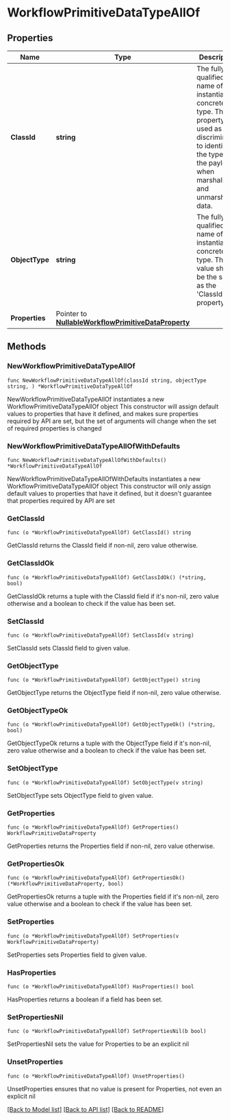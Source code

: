 # WorkflowPrimitiveDataTypeAllOf

## Properties

Name | Type | Description | Notes
------------ | ------------- | ------------- | -------------
**ClassId** | **string** | The fully-qualified name of the instantiated, concrete type. This property is used as a discriminator to identify the type of the payload when marshaling and unmarshaling data. | [default to "workflow.PrimitiveDataType"]
**ObjectType** | **string** | The fully-qualified name of the instantiated, concrete type. The value should be the same as the &#39;ClassId&#39; property. | [default to "workflow.PrimitiveDataType"]
**Properties** | Pointer to [**NullableWorkflowPrimitiveDataProperty**](WorkflowPrimitiveDataProperty.md) |  | [optional] 

## Methods

### NewWorkflowPrimitiveDataTypeAllOf

`func NewWorkflowPrimitiveDataTypeAllOf(classId string, objectType string, ) *WorkflowPrimitiveDataTypeAllOf`

NewWorkflowPrimitiveDataTypeAllOf instantiates a new WorkflowPrimitiveDataTypeAllOf object
This constructor will assign default values to properties that have it defined,
and makes sure properties required by API are set, but the set of arguments
will change when the set of required properties is changed

### NewWorkflowPrimitiveDataTypeAllOfWithDefaults

`func NewWorkflowPrimitiveDataTypeAllOfWithDefaults() *WorkflowPrimitiveDataTypeAllOf`

NewWorkflowPrimitiveDataTypeAllOfWithDefaults instantiates a new WorkflowPrimitiveDataTypeAllOf object
This constructor will only assign default values to properties that have it defined,
but it doesn't guarantee that properties required by API are set

### GetClassId

`func (o *WorkflowPrimitiveDataTypeAllOf) GetClassId() string`

GetClassId returns the ClassId field if non-nil, zero value otherwise.

### GetClassIdOk

`func (o *WorkflowPrimitiveDataTypeAllOf) GetClassIdOk() (*string, bool)`

GetClassIdOk returns a tuple with the ClassId field if it's non-nil, zero value otherwise
and a boolean to check if the value has been set.

### SetClassId

`func (o *WorkflowPrimitiveDataTypeAllOf) SetClassId(v string)`

SetClassId sets ClassId field to given value.


### GetObjectType

`func (o *WorkflowPrimitiveDataTypeAllOf) GetObjectType() string`

GetObjectType returns the ObjectType field if non-nil, zero value otherwise.

### GetObjectTypeOk

`func (o *WorkflowPrimitiveDataTypeAllOf) GetObjectTypeOk() (*string, bool)`

GetObjectTypeOk returns a tuple with the ObjectType field if it's non-nil, zero value otherwise
and a boolean to check if the value has been set.

### SetObjectType

`func (o *WorkflowPrimitiveDataTypeAllOf) SetObjectType(v string)`

SetObjectType sets ObjectType field to given value.


### GetProperties

`func (o *WorkflowPrimitiveDataTypeAllOf) GetProperties() WorkflowPrimitiveDataProperty`

GetProperties returns the Properties field if non-nil, zero value otherwise.

### GetPropertiesOk

`func (o *WorkflowPrimitiveDataTypeAllOf) GetPropertiesOk() (*WorkflowPrimitiveDataProperty, bool)`

GetPropertiesOk returns a tuple with the Properties field if it's non-nil, zero value otherwise
and a boolean to check if the value has been set.

### SetProperties

`func (o *WorkflowPrimitiveDataTypeAllOf) SetProperties(v WorkflowPrimitiveDataProperty)`

SetProperties sets Properties field to given value.

### HasProperties

`func (o *WorkflowPrimitiveDataTypeAllOf) HasProperties() bool`

HasProperties returns a boolean if a field has been set.

### SetPropertiesNil

`func (o *WorkflowPrimitiveDataTypeAllOf) SetPropertiesNil(b bool)`

 SetPropertiesNil sets the value for Properties to be an explicit nil

### UnsetProperties
`func (o *WorkflowPrimitiveDataTypeAllOf) UnsetProperties()`

UnsetProperties ensures that no value is present for Properties, not even an explicit nil

[[Back to Model list]](../README.md#documentation-for-models) [[Back to API list]](../README.md#documentation-for-api-endpoints) [[Back to README]](../README.md)



